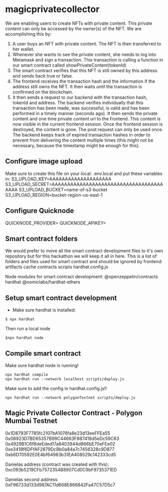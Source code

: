 # magicprivatecollector
We are enabling users to create NFTs with private content.
This private content can only be accessed by the owner(s) of the NFT.
We are accomplishing this by:
1. A user buys an NFT with private content. The NFT is then transferred to her wallet.
2. Whenever she wants to see the private content, she needs to log into Metamask and sign a transaction. This transaction is calling a function in our smart contract called showPrivateContent(tokenId)
3. The smart contract verifies that this NFT is still owned by this address and sends back true or false.
4. The frontend receives the transaction hash and the information if the address still owns the NFT. It then waits until the transaction is confirmed on the blockchain.
5. It then sends a request to our backend with the transaction hash, tokenId and address. The backend verifies individually that this transaction has been made, was successful, is valid and has been performed in a timely manner (seconds ago). It then sends the private content and one time private content url to the frontend. This content is now visible in the current frontend session. Once the frontend session is destroyed, the content is gone. The post request can only be used once. The backend keeps track of expired transaction hashes in order to prevent from delivering the content multiple times (this might not be necessary, because the timestamp might be enough for this).


## Configure image upload
Make sure to create this file on your local:
.env.local
and put these variables in:
S3_UPLOAD_KEY=AAAAAAAAAAAAAAAAAAAA
S3_UPLOAD_SECRET=AAAAAAAAAAAAAAAAAAAAAAAAAAAAAAAAAAAAAAAA
S3_UPLOAD_BUCKET=name-of-s3-bucket
S3_UPLOAD_REGION=bucket-region-us-east-1

## Configure Quicknode
QUICKNODE_PROVIDER=
QUICKNODE_APIKEY=


## Smart contract folders
We would prefer to move all the smart contract development files to it's own repository but for this hackathon we will keep it all in here.
This is a list of folders and files used for smart contract and should be ignored by frontend:
artifacts
cache
contracts
scripts
hardhat.config.js

Node modules for smart contract development:
@openzeppelin/contracts
hardhat
@nomiclabs/hardhat-ethers

## Setup smart contract development
- Make sure hardhat is installed:

```
$ npx hardhat
```

Then run a local node

```
$npx hardhat node
```

## Compile smart contract
Make sure hardhat node is running!

```
npx hardhat compile
npx hardhat run --network localhost scripts/deploy.js
```

Make sure to add the config in hardhat.config.js!!
```
npx hardhat run --network polygonTestnet scripts/deploy.js

```
## Magic Private Collector Contract - Polygon Mumbai Testnet
0x1D8793F7785fc2107bA1076fa8e23d13eeFFEa55
0x08923D7BD65357B99C44663F887418d5eDc59C63
0x4929B1C6f8deEded17a8403944d866bE70eFEe02
0xe3418f6DFfAF2879DcBb0a84a7c7456328c9D877
0xb6D70592E0E4bf64983b31EA408529c142333cd5

Danielas address (contract was created with this):
0xc093b5219CFb7572354B8907Cd0C9bF9735371ED

Danielas second address
0xF96733d133d987AC11d668E866842Fa47C57D5c7
